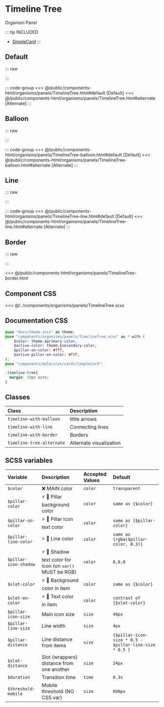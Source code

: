 # Timeline Tree
<Badge type="tip">Organism</Badge> <Badge type="info">Panel</Badge>

::: tip INCLUDED
- [SimpleCard](/molecules/cards/SimpleCard.md)
:::

## Default

::: raw
<div class="dev-section with-overflow">
    <!--@include: ../../public/components-html/organisms/panels/TimelineTree.html -->
</div>
:::

::: code-group
<<< @/public/components-html/organisms/panels/TimelineTree.html#default [Default]
<<< @/public/components-html/organisms/panels/TimelineTree.html#alternate [Alternate]
:::

## Balloon

::: raw
<div class="dev-section with-overflow">
    <!--@include: ../../public/components-html/organisms/panels/TimelineTree-balloon.html -->
</div>
:::

::: code-group
<<< @/public/components-html/organisms/panels/TimelineTree-balloon.html#default [Default]
<<< @/public/components-html/organisms/panels/TimelineTree-balloon.html#alternate [Alternate]
:::

## Line

::: raw
<div class="dev-section with-overflow">
    <!--@include: ../../public/components-html/organisms/panels/TimelineTree-line.html -->
</div>
:::

::: code-group
<<< @/public/components-html/organisms/panels/TimelineTree-line.html#default [Default]
<<< @/public/components-html/organisms/panels/TimelineTree-line.html#alternate [Alternate]
:::

## Border

::: raw
<div class="dev-section with-overflow">
    <!--@include: ../../public/components-html/organisms/panels/TimelineTree-border.html -->
</div>
:::

<<< @/public/components-html/organisms/panels/TimelineTree-border.html

## Component CSS

<<< @/../components/organisms/panels/TimelineTree.scss

## Documentation CSS

```scss
@use "docs/theme.scss" as theme;
@use "components/organisms/panels/TimelineTree.scss" as * with (
    $color: theme.$primary-color,
    $active-color: theme.$secondary-color,
    $pillar-on-color: #fff,
    $active-pillar-on-color: #fff,
);
@use "components/molecules/cards/SimpleCard";

.timeline-tree{
  margin: 50px auto;
}
```

## Classes

| Class                       | Description             |
|:----------------------------|:------------------------|
| `timeline-with-balloon`     | little arrows           |
| `timeline-with-line`        | Connecting lines        |
| `timeline-with-border`      | Borders                 |
| `timeline-tree-alternate`   | Alternate visualization |


## SCSS variables

| Variable              | Description                                                                              | Accepted Values | Default                                                 |
|:----------------------|:-----------------------------------------------------------------------------------------|:----------------|:--------------------------------------------------------|
| `$color`              | :x: MAIN color                                                                           | `color`         | `transparent`                                           |
| `$pillar-color`       | :zap: :first_quarter_moon_with_face: Pillar background color                             | `color`         | `same as {$color}`                                      |
| `$pillar-on-color`    | :zap: :first_quarter_moon_with_face: Pillar icon text color                              | `color`         | `same as {$pillar-color}`                               | 
| `$pillar-line-color`  | :zap: :first_quarter_moon_with_face: Line color                                          | `color`         | `same as {rgba($pillar-color, 0.3)}`                    |
| `$pillar-icon-shadow` | :zap: :first_quarter_moon_with_face: Shadow text color for icon (on `var()` MUST be RGB) | `color`         | `0,0,0`                                                 |
| `$slot-color`         | :zap: :first_quarter_moon_with_face: Background color in item                            | `color`         | `same as {$color}`                                      |
| `$slot-on-color`      | :zap: :first_quarter_moon_with_face: Text color in item                                  | `color`         | `contrast of {$slot-color}`                             |
| `$pillar-icon-size`   | Main icon size                                                                           | `size`          | `40px`                                                  |
| `$pillar-line-size`   | Line width                                                                               | `size`          | `4px`                                                   |
| `$pillar-distance`    | Line distance from items                                                                 | `size`          | `{$pillar-icon-size * 0.5 - $pillar-line-size * 0.5 }`  |
| `$slot-distance`      | Slot (wrappers) distance from one another                                                | `size`          | `24px`                                                  |
| `$duration`           | Transition time                                                                          | `time`          | `0.3s`                                                  |
| `$threshold-mobile`   | Mobile threshold (NO CSS var)                                                            | `size`          | `600px`                                                 |

<style lang="scss">
@use "docs/theme.scss" as theme;
@use "components/organisms/panels/TimelineTree.scss" as * with (
    $color: theme.$primary-color,
    $active-color: theme.$secondary-color,
);
@use "components/molecules/cards/SimpleCard";

.timeline-tree{
    margin: 50px auto;
}
</style>